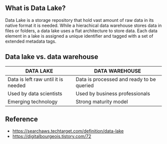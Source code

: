 ## What is Data Lake?

Data Lake is a storage repository that hold vast amount of raw data in its native format it is needed.
While a hierachical data warehouse stores data in files or folders, a data lake uses a flat architecture to store data. 
Each data element in a lake is assigned a unique identifier and tagged with a set of extended metadata tags.

## Data lake vs. data warehouse

| DATA LAKE | DATA WAREHOUSE |
| -- | -- |
| Data is left raw until it is needed | Data is processed and ready to be queried |
| Used by data scientists | Used by business professionals |
| Emerging technology | Strong maturity model |

## Reference
- https://searchaws.techtarget.com/definition/data-lake
- https://digitalbourgeois.tistory.com/72
